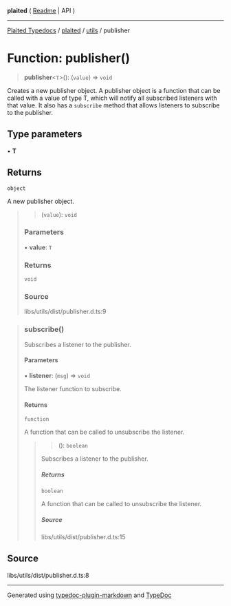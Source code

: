 **plaited** ( [Readme](../../README.md) \| API )

***

[Plaited Typedocs](../../../modules.md) / [plaited](../../modules.md) / [utils](../README.md) / publisher

# Function: publisher()

> **publisher**\<`T`\>(): (`value`) => `void`

Creates a new publisher object.
A publisher object is a function that can be called with a value of type T,
which will notify all subscribed listeners with that value.
It also has a `subscribe` method that allows listeners to subscribe to the publisher.

## Type parameters

▪ **T**

## Returns

`object`

A new publisher object.

> > (`value`): `void`
>
> ### Parameters
>
> ▪ **value**: `T`
>
> ### Returns
>
> `void`
>
> ### Source
>
> libs/utils/dist/publisher.d.ts:9
>

> ### subscribe()
>
> Subscribes a listener to the publisher.
>
> #### Parameters
>
> ▪ **listener**: (`msg`) => `void`
>
> The listener function to subscribe.
>
> #### Returns
>
> `function`
>
> A function that can be called to unsubscribe the listener.
>
> > > (): `boolean`
> >
> > Subscribes a listener to the publisher.
> >
> > ##### Returns
> >
> > `boolean`
> >
> > A function that can be called to unsubscribe the listener.
> >
> > ##### Source
> >
> > libs/utils/dist/publisher.d.ts:15
> >
>

## Source

libs/utils/dist/publisher.d.ts:8

***

Generated using [typedoc-plugin-markdown](https://www.npmjs.com/package/typedoc-plugin-markdown) and [TypeDoc](https://typedoc.org/)
